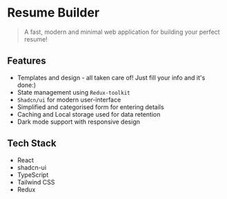 # Resume Builder

> A fast, modern and minimal web application for building your perfect resume!


## Features
- Templates and design - all taken care of! Just fill your info and it's done:)
- State management using `Redux-toolkit`
- `Shadcn/ui` for modern user-interface
- Simplified and categorised form for entering details
- Caching and Local storage used for data retention
- Dark mode support with responsive design

## Tech Stack

- React
- shadcn-ui
- TypeScript
- Tailwind CSS  
- Redux
